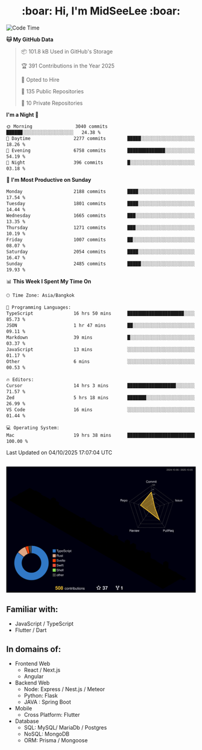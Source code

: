 <h1 align="center"> :boar: Hi, I'm MidSeeLee :boar:</h1>
 
<!--START_SECTION:waka-->
![Code Time](http://img.shields.io/badge/Code%20Time-3%2C472%20hrs%2051%20mins-blue)

**🐱 My GitHub Data** 

> 📦 101.8 kB Used in GitHub's Storage 
 > 
> 🏆 391 Contributions in the Year 2025
 > 
> 💼 Opted to Hire
 > 
> 📜 135 Public Repositories 
 > 
> 🔑 10 Private Repositories 
 > 
**I'm a Night 🦉** 

```text
🌞 Morning                3040 commits        ██████░░░░░░░░░░░░░░░░░░░   24.38 % 
🌆 Daytime                2277 commits        █████░░░░░░░░░░░░░░░░░░░░   18.26 % 
🌃 Evening                6758 commits        ██████████████░░░░░░░░░░░   54.19 % 
🌙 Night                  396 commits         █░░░░░░░░░░░░░░░░░░░░░░░░   03.18 % 
```
📅 **I'm Most Productive on Sunday** 

```text
Monday                   2188 commits        ████░░░░░░░░░░░░░░░░░░░░░   17.54 % 
Tuesday                  1801 commits        ████░░░░░░░░░░░░░░░░░░░░░   14.44 % 
Wednesday                1665 commits        ███░░░░░░░░░░░░░░░░░░░░░░   13.35 % 
Thursday                 1271 commits        ███░░░░░░░░░░░░░░░░░░░░░░   10.19 % 
Friday                   1007 commits        ██░░░░░░░░░░░░░░░░░░░░░░░   08.07 % 
Saturday                 2054 commits        ████░░░░░░░░░░░░░░░░░░░░░   16.47 % 
Sunday                   2485 commits        █████░░░░░░░░░░░░░░░░░░░░   19.93 % 
```


📊 **This Week I Spent My Time On** 

```text
🕑︎ Time Zone: Asia/Bangkok

💬 Programming Languages: 
TypeScript               16 hrs 50 mins      █████████████████████░░░░   85.73 % 
JSON                     1 hr 47 mins        ██░░░░░░░░░░░░░░░░░░░░░░░   09.11 % 
Markdown                 39 mins             █░░░░░░░░░░░░░░░░░░░░░░░░   03.37 % 
JavaScript               13 mins             ░░░░░░░░░░░░░░░░░░░░░░░░░   01.17 % 
Other                    6 mins              ░░░░░░░░░░░░░░░░░░░░░░░░░   00.53 % 

🔥 Editors: 
Cursor                   14 hrs 3 mins       ██████████████████░░░░░░░   71.57 % 
Zed                      5 hrs 18 mins       ███████░░░░░░░░░░░░░░░░░░   26.99 % 
VS Code                  16 mins             ░░░░░░░░░░░░░░░░░░░░░░░░░   01.44 % 

💻 Operating System: 
Mac                      19 hrs 38 mins      █████████████████████████   100.00 % 
```


 Last Updated on 04/10/2025 17:07:04 UTC
<!--END_SECTION:waka-->

##

![](./profile-3d-contrib/profile-night-rainbow.svg)

## Familiar with:
- JavaScript / TypeScript
- Flutter / Dart

## In domains of:
- Frontend Web
  - React / Next.js
  - Angular
- Backend Web
  - Node: Express / Nest.js / Meteor
  - Python: Flask
  - JAVA : Spring Boot
- Mobile
  - Cross Platform: Flutter
- Database
  - SQL: MySQL/ MariaDb / Postgres
  - NoSQL: MongoDB
  - ORM: Prisma / Mongoose
